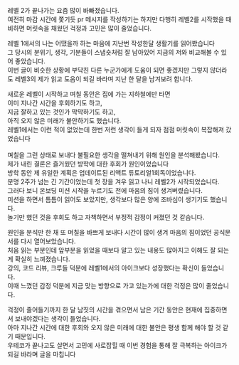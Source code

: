 레벨 2가 끝나가는 요즘 많이 바빠졌습니다.</br>
여전히 마감 시간에 쫓기듯 pr 메시지를 작성하기는 하지만 다행히 레벨2를 시작했을 때 비하면 머릿속을 채웠던 걱정과 고민은 많이 줄었습니다.</br>

레벨 1에서의 나는 어땠을까 하는 마음에 지난번 작성한달 생활기를 읽어봤습니다</br>
그 당시의 분위기, 생각, 기분들이 스냅숏처럼 잘 남아있어 지금의 저와 비교해볼 수 있어 좋았습니다.</br>
이번 글이 비슷한 상황에 부닥친 다른 누군가에게 도움이 되면 좋겠지만 그렇지 않더라도 레벨3의 제가 읽고 도움이 되길 바라며 지난 한 달을 남겨보려 합니다.</br>

새로운 레벨이 시작하고 며칠 동안은 집에 가는 지하철에만 타면</br>
이미 지나간 시간을 후회하기도 하고,</br>
지금 잘하고 있는 것인가 막막하기도 하고,</br>
아직 오지 않은 미래가 불안하기도 했습니다.</br>
레벨1에서는 이런 적이 없었는데 한번 저런 생각이 들게 되자 점점 머릿속이 복잡해져 갔었습니다</br>
</br>
며칠을 그런 상태로 보내다 불필요한 생각을 떨쳐내기 위해 원인을 분석해봤습니다. </br>
제가 내린 결론은 즐거웠던 방학에 대한 후회가 원인이었습니다</br>
방학 동안 제 유일한 계획은 업데이트된 리액트 튜토리얼1회독이었습니다.</br>
분명 2주가 넘는 긴 기간이었는데 첫 장을 겨우 읽고 나니 레벨2가 시작되었습니다.</br>
그러다 보니 온보딩 미션 시작을 누르기도 전에 마음의 짐이 생겨버렸습니다.</br>
미션을 하면서 틈틈이 읽어도 보았지만, 생각보다 많은 양에 조바심이 생기기도 했습니다.</br>
놀기만 했던 것을 후회도 하고 자책하면서 부정적 감정이 커졌던 것 같습니다.</br>


원인을 분석만 한 채 또 며칠을 바쁘게 보내다 시간이 많이 생겨 마음의 짐이었던 공식문서를 다시 열어보았습니다.</br>
처음 읽는 부분인데 앞부분을 읽었을 때보다 알고 있는 내용도 많아지고 이해도 잘 되는 게 확실히 느껴졌습니다.</br>
강의, 코드 리뷰, 크루들 덕분에 레벨1에서의 아이크보다 성장했다는 확신이 들었습니다.</br>
이때 느꼈던 감정 덕분에 지금 맞는 방향으로 가고 있는가에 대한 걱정은 많이 줄었습니다.</br>

걱정이 줄어들기까지 한 달 남짓의 시간을 겪으면서 남은 기간 동안은 현재에 집중하면서 보내야겠다는 생각이 들었습니다.</br>
아마 지나간 시간에 대한 후회와 오지 않은 미래에 대한 불안은 평생 함께 해야 할 것 같기 때문입니다.</br>
우테코가 끝나고도 살면서 고민에 사로잡힐 때 이번 경험을 통해 잘 극복하는 아이크가 되길 바라며 글을 마칩니다</br>


